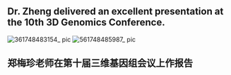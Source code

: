 ## Dr. Zheng delivered an excellent presentation at the 10th 3D Genomics Conference.

![361748483154_ pic](https://github.com/user-attachments/assets/b6a20b12-7338-4834-a445-4578cbad1aae)
![561748485987_ pic](https://github.com/user-attachments/assets/7873df1b-2d25-4181-ab5e-f6241fd40978)


## 郑梅珍老师在第十届三维基因组会议上作报告
